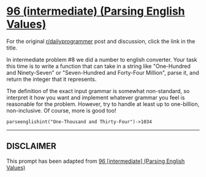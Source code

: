 # [96 (intermediate) (Parsing English Values)](https://www.reddit.com/r/dailyprogrammer/comments/zfeb2/9062012_challenge_96_intermediate_parsing_english/)

For the original [r/dailyprogrammer](https://www.reddit.com/r/dailyprogrammer/) post and discussion, click the link in the title.

In intermediate problem #8 we did a number to english converter.  Your task this time is to write a function that 
can take in a string like "One-Hundred and Ninety-Seven" or "Seven-Hundred and Forty-Four Million", parse it, and
return the integer that it represents.

The definition of the exact input grammar is somewhat non-standard, so interpret it how you want and implement whatever grammar
you feel is reasonable for the problem.  However, try to handle at least up to one-billion, non-inclusive.  Of course, more is good too!


```
parseenglishint("One-Thousand and Thirty-Four")->1034
```

----
## **DISCLAIMER**
This prompt has been adapted from [96 [intermediate] (Parsing English Values)](https://www.reddit.com/r/dailyprogrammer/comments/zfeb2/9062012_challenge_96_intermediate_parsing_english/
)
